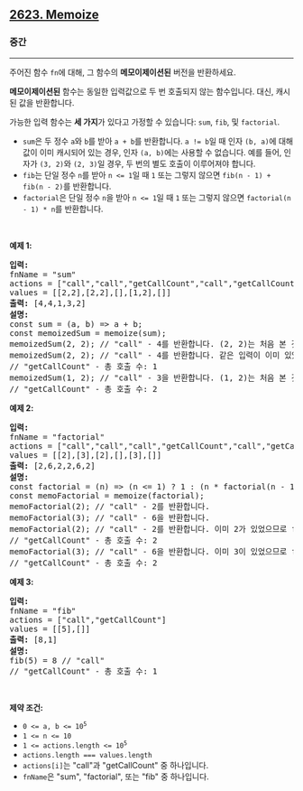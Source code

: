 <h2><a href="https://leetcode.com/problems/memoize">2623. Memoize</a></h2><h3>중간</h3><hr><p>주어진 함수 <code>fn</code>에 대해, 그 함수의 <strong>메모이제이션된</strong> 버전을 반환하세요.</p>

<p><strong>메모이제이션된</strong> 함수는 동일한 입력값으로 두 번 호출되지 않는 함수입니다. 대신, 캐시된 값을 반환합니다.</p>

<p>가능한 입력 함수는 <strong>세 가지</strong>가 있다고 가정할 수 있습니다: <code>sum</code>, <code>fib</code>, 및 <code>factorial</code>.</p>

<ul>
	<li><code>sum</code>은 두 정수 <code>a</code>와 <code>b</code>를 받아 <code>a + b</code>를 반환합니다. <code>a != b</code>일 때 인자 <code>(b, a)</code>에 대해 값이 이미 캐시되어 있는 경우, 인자 <code>(a, b)</code>에는 사용할 수 없습니다. 예를 들어, 인자가 <code>(3, 2)</code>와 <code>(2, 3)</code>일 경우, 두 번의 별도 호출이 이루어져야 합니다.</li>
	<li><code>fib</code>는 단일 정수 <code>n</code>를 받아 <code>n &lt;= 1</code>일 때 <code>1</code> 또는 그렇지 않으면 <code>fib(n - 1) + fib(n - 2)</code>를 반환합니다.</li>
	<li><code>factorial</code>은 단일 정수 <code>n</code>을 받아 <code>n &lt;= 1</code>일 때 <code>1</code> 또는 그렇지 않으면 <code>factorial(n - 1) * n</code>를 반환합니다.</li>
</ul>

<p>&nbsp;</p>
<p><strong class="example">예제 1:</strong></p>

<pre>
<strong>입력:</strong>
fnName = &quot;sum&quot;
actions = [&quot;call&quot;,&quot;call&quot;,&quot;getCallCount&quot;,&quot;call&quot;,&quot;getCallCount&quot;]
values = [[2,2],[2,2],[],[1,2],[]]
<strong>출력:</strong> [4,4,1,3,2]
<strong>설명:</strong>
const sum = (a, b) =&gt; a + b;
const memoizedSum = memoize(sum);
memoizedSum(2, 2); // &quot;call&quot; - 4를 반환합니다. (2, 2)는 처음 본 것이므로 sum()이 호출되었습니다.
memoizedSum(2, 2); // &quot;call&quot; - 4를 반환합니다. 같은 입력이 이미 있었으므로 sum()은 호출되지 않았습니다.
// &quot;getCallCount&quot; - 총 호출 수: 1
memoizedSum(1, 2); // &quot;call&quot; - 3을 반환합니다. (1, 2)는 처음 본 것이므로 sum()이 호출되었습니다.
// &quot;getCallCount&quot; - 총 호출 수: 2
</pre>

<p><strong class="example">예제 2:</strong></p>

<pre>
<strong>입력:
</strong>fnName = &quot;factorial&quot;
actions = [&quot;call&quot;,&quot;call&quot;,&quot;call&quot;,&quot;getCallCount&quot;,&quot;call&quot;,&quot;getCallCount&quot;]
values = [[2],[3],[2],[],[3],[]]
<strong>출력:</strong> [2,6,2,2,6,2]
<strong>설명:</strong>
const factorial = (n) =&gt; (n &lt;= 1) ? 1 : (n * factorial(n - 1));
const memoFactorial = memoize(factorial);
memoFactorial(2); // &quot;call&quot; - 2를 반환합니다.
memoFactorial(3); // &quot;call&quot; - 6을 반환합니다.
memoFactorial(2); // &quot;call&quot; - 2를 반환합니다. 이미 2가 있었으므로 factorial은 호출되지 않았습니다.
// &quot;getCallCount&quot; - 총 호출 수: 2
memoFactorial(3); // &quot;call&quot; - 6을 반환합니다. 이미 3이 있었으므로 factorial은 호출되지 않았습니다.
// &quot;getCallCount&quot; - 총 호출 수: 2
</pre>

<p><strong class="example">예제 3:</strong></p>

<pre>
<strong>입력:
</strong>fnName = &quot;fib&quot;
actions = [&quot;call&quot;,&quot;getCallCount&quot;]
values = [[5],[]]
<strong>출력:</strong> [8,1]
<strong>설명:
</strong>fib(5) = 8 // &quot;call&quot;
// &quot;getCallCount&quot; - 총 호출 수: 1
</pre>

<p>&nbsp;</p>
<p><strong>제약 조건:</strong></p>

<ul>
	<li><code>0 &lt;= a, b &lt;= 10<sup>5</sup></code></li>
	<li><code>1 &lt;= n &lt;= 10</code></li>
	<li><code>1 &lt;= actions.length &lt;= 10<sup>5</sup></code></li>
	<li><code>actions.length === values.length</code></li>
	<li><code>actions[i]</code>는 &quot;call&quot;과 &quot;getCallCount&quot; 중 하나입니다.</li>
	<li><code>fnName</code>은 &quot;sum&quot;, &quot;factorial&quot;, 또는 &quot;fib&quot; 중 하나입니다.</li>
</ul>